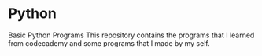 # Python
Basic Python Programs
This repository contains the programs that I learned from codecademy and some programs that I made by my self.
